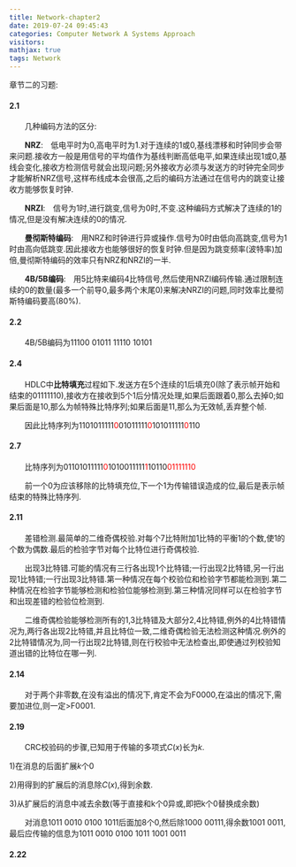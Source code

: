 ```yaml
---
title: Network-chapter2
date: 2019-07-24 09:45:43
categories: Computer Network A Systems Approach
visitors: 
mathjax: true
tags: Network
---
```

章节二的习题:

#### 2.1

&emsp;&emsp;几种编码方法的区分:

&emsp;&emsp;**NRZ**:&emsp;低电平时为0,高电平时为1.对于连续的1或0,基线漂移和时钟同步会带来问题.接收方一般是用信号的平均值作为基线判断高低电平,如果连续出现1或0,基线会变化,接收方检测信号就会出现问题;另外接收方必须与发送方的时钟完全同步才能解析NRZ信号,这样布线成本会很高,之后的编码方法通过在信号内的跳变让接收方能够恢复时钟.

&emsp;&emsp;**NRZI**:&emsp;信号为1时,进行跳变,信号为0时,不变.这种编码方式解决了连续的1的情况,但是没有解决连续的0的情况.

&emsp;&emsp;**曼彻斯特编码**:&emsp;用NRZ和时钟进行异或操作.信号为0时由低向高跳变,信号为1时由高向低跳变.因此接收方也能够很好的恢复时钟.但是因为跳变频率(波特率)加倍,曼彻斯特编码的效率只有NRZ和NRZI的一半.

&emsp;&emsp;**4B/5B编码**:&emsp;用5比特来编码4比特信号,然后使用NRZI编码传输.通过限制连续的0的数量(最多一个前导0,最多两个末尾0)来解决NRZI的问题,同时效率比曼彻斯特编码要高(80%).

#### 2.2

&emsp;&emsp;4B/5B编码为11100 01011 11110 10101

#### 2.4

&emsp;&emsp;HDLC中**比特填充**过程如下.发送方在5个连续的1后填充0(除了表示帧开始和结束的01111110),接收方在接收到5个1后分情况处理,如果后面跟着0,那么去掉0;如果后面是10,那么为帧特殊比特序列;如果后面是11,那么为无效帧,丢弃整个帧.

&emsp;&emsp;因此比特序列为1101011111<font color="red">0</font>01011111<font color="red">0</font>101011111<font color="red">0</font>110

#### 2.7

&emsp;&emsp;比特序列为01101011111<font color="red">0</font>1010011111<font color="red">1</font>10110<font color="red">01111110</font>

&emsp;&emsp;前一个0为应该移除的比特填充位,下一个1为传输错误造成的位,最后是表示帧结束的特殊比特序列.

#### 2.11

&emsp;&emsp;差错检测.最简单的二维奇偶校验.对每个7比特附加1比特的平衡1的个数,使1的个数为偶数.最后的检验字节对每个比特位进行奇偶校验.

&emsp;&emsp;出现3比特错.可能的情况有三行各出现1个比特错;一行出现2比特错,另一行出现1比特错;一行出现3比特错.第一种情况在每个校验位和检验字节都能检测到.第二种情况在检验字节能够检测和检验位能够检测到.第三种情况同样可以在检验字节和出现差错的检验位检测到.

&emsp;&emsp;二维奇偶检验能够检测所有的1,3比特错及大部分2,4比特错,例外的4比特错情况为,两行各出现2比特错,并且比特位一致,二维奇偶检验无法检测这种情况.例外的2比特错情况为,同一行出现2比特错,则在行校验中无法检查出,即使通过列校验知道出错的比特位在哪一列.

#### 2.14

&emsp;&emsp;对于两个非零数,在没有溢出的情况下,肯定不会为F0000,在溢出的情况下,需要加进位,则一定$>$F0001.

#### 2.19

&emsp;&emsp;CRC校验码的步骤,已知用于传输的多项式$C(x)$长为$k$.

1)在消息的后面扩展$k$个0

2)用得到的扩展后的消息除$C(x)$,得到余数.

3)从扩展后的消息中减去余数(等于直接和k个0异或,即把k个0替换成余数)

&emsp;&emsp;对消息1011 0010 0100 1011后面加8个0,然后除1000 00111,得余数1001 0011,最后应传输的信息为1011 0010 0100 1011 1001 0011

#### 2.22
